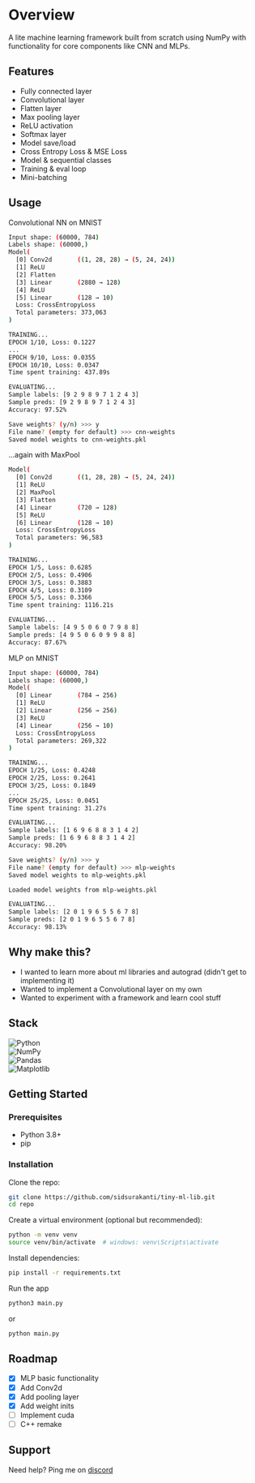 # Overview

A lite machine learning framework built from scratch using NumPy with functionality for core components like CNN and MLPs.

## Features

- Fully connected layer
- Convolutional layer
- Flatten layer
- Max pooling layer
- ReLU activation
- Softmax layer
- Model save/load
- Cross Entropy Loss & MSE Loss
- Model & sequential classes
- Training & eval loop
- Mini-batching

## Usage
Convolutional NN  on MNIST
```bash
Input shape: (60000, 784)
Labels shape: (60000,)
Model(
  [0] Conv2d       ((1, 28, 28) → (5, 24, 24))
  [1] ReLU
  [2] Flatten
  [3] Linear       (2880 → 128)
  [4] ReLU
  [5] Linear       (128 → 10)
  Loss: CrossEntropyLoss
  Total parameters: 373,063
)

TRAINING...
EPOCH 1/10, Loss: 0.1227
...
EPOCH 9/10, Loss: 0.0355
EPOCH 10/10, Loss: 0.0347
Time spent training: 437.89s

EVALUATING...
Sample labels: [9 2 9 8 9 7 1 2 4 3]
Sample preds: [9 2 9 8 9 7 1 2 4 3]
Accuracy: 97.52%

Save weights? (y/n) >>> y
File name? (empty for default) >>> cnn-weights
Saved model weights to cnn-weights.pkl
```
...again with MaxPool
```bash
Model(
  [0] Conv2d       ((1, 28, 28) → (5, 24, 24))
  [1] ReLU
  [2] MaxPool
  [3] Flatten
  [4] Linear       (720 → 128)
  [5] ReLU
  [6] Linear       (128 → 10)
  Loss: CrossEntropyLoss
  Total parameters: 96,583
)

TRAINING...
EPOCH 1/5, Loss: 0.6285
EPOCH 2/5, Loss: 0.4906
EPOCH 3/5, Loss: 0.3883
EPOCH 4/5, Loss: 0.3109
EPOCH 5/5, Loss: 0.3366
Time spent training: 1116.21s

EVALUATING...
Sample labels: [4 9 5 0 6 0 7 9 8 8]
Sample preds: [4 9 5 0 6 0 9 9 8 8]
Accuracy: 87.67%
```

MLP on MNIST
```bash
Input shape: (60000, 784)
Labels shape: (60000,)
Model(
  [0] Linear       (784 → 256)
  [1] ReLU
  [2] Linear       (256 → 256)
  [3] ReLU
  [4] Linear       (256 → 10)
  Loss: CrossEntropyLoss
  Total parameters: 269,322
)

TRAINING...
EPOCH 1/25, Loss: 0.4248
EPOCH 2/25, Loss: 0.2641
EPOCH 3/25, Loss: 0.1849
...
EPOCH 25/25, Loss: 0.0451
Time spent training: 31.27s

EVALUATING...
Sample labels: [1 6 9 6 8 8 3 1 4 2]
Sample preds: [1 6 9 6 8 8 3 1 4 2]
Accuracy: 98.20%

Save weights? (y/n) >>> y
File name? (empty for default) >>> mlp-weights
Saved model weights to mlp-weights.pkl
```
```bash
Loaded model weights from mlp-weights.pkl

EVALUATING...
Sample labels: [2 0 1 9 6 5 5 6 7 8]
Sample preds: [2 0 1 9 6 5 5 6 7 8]
Accuracy: 98.13%
```


## Why make this?

- I wanted to learn more about ml libraries and autograd (didn't get to implementing it) 
- Wanted to implement a Convolutional layer on my own
- Wanted to experiment with a framework and learn cool stuff


## Stack

![Python](https://img.shields.io/badge/python-3670A0?style=for-the-badge&logo=python&logoColor=white)  
![NumPy](https://img.shields.io/badge/numpy-%23013243.svg?style=for-the-badge&logo=numpy&logoColor=white)  
![Pandas](https://img.shields.io/badge/pandas-%23150458.svg?style=for-the-badge&logo=pandas&logoColor=white)  
![Matplotlib](https://img.shields.io/badge/matplotlib-%23ffffff.svg?style=for-the-badge&logo=matplotlib&logoColor=black)

## Getting Started

### Prerequisites

- Python 3.8+
- pip

### Installation

Clone the repo:

```bash
git clone https://github.com/sidsurakanti/tiny-ml-lib.git
cd repo
```

Create a virtual environment (optional but recommended):

```bash
python -m venv venv
source venv/bin/activate  # windows: venv\Scripts\activate
```

Install dependencies:

```bash
pip install -r requirements.txt
```

Run the app

```bash
python3 main.py
```

or

```bash
python main.py
```

## Roadmap

- [x] MLP basic functionality
- [x] Add Conv2d
- [x] Add pooling layer
- [x] Add weight inits
- [ ] Implement cuda 
- [ ] C++ remake

## Support

Need help? Ping me on [discord](https://discord.com/users/521872289231273994)
